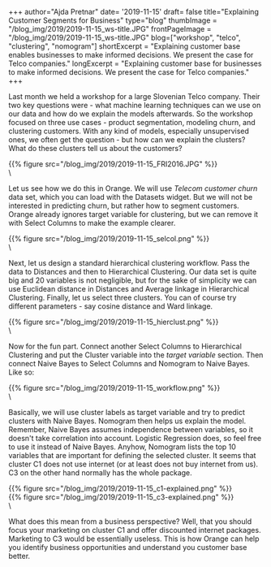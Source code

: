 
+++
author="Ajda Pretnar"
date= '2019-11-15'
draft= false
title="Explaining Customer Segments for Business"
type="blog"
thumbImage = "/blog_img/2019/2019-11-15_ws-title.JPG"
frontPageImage = "/blog_img/2019/2019-11-15_ws-title.JPG"
blog=["workshop", "telco", "clustering", "nomogram"]
shortExcerpt = "Explaining customer base enables businesses to make informed decisions. We present the case for Telco companies."
longExcerpt = "Explaining customer base for businesses to make informed decisions. We present the case for Telco companies."
+++

Last month we held a workshop for a large Slovenian Telco company. Their two key questions were - what machine learning techniques can we use on our data and how do we explain the models afterwards. So the workshop focused on three use cases - product segmentation, modeling churn, and clustering customers. With any kind of models, especially unsupervised ones, we often get the question - but how can we explain the clusters? What do these clusters tell us about the customers?

{{% figure src="/blog_img/2019/2019-11-15_FRI2016.JPG" %}}
\
\

Let us see how we do this in Orange. We will use *Telecom customer churn* data set, which you can load with the Datasets widget. But we will not be interested in predicting churn, but rather how to segment customers. Orange already ignores target variable for clustering, but we can remove it with Select Columns to make the example clearer.

{{% figure src="/blog_img/2019/2019-11-15_selcol.png" %}}
\
\

Next, let us design a standard hierarchical clustering workflow. Pass the data to Distances and then to Hierarchical Clustering. Our data set is quite big and 20 variables is not negligible, but for the sake of simplicity we can use Euclidean distance in Distances and Average linkage in Hierarchical Clustering. Finally, let us select three clusters. You can of course try different parameters - say cosine distance and Ward linkage.

{{% figure src="/blog_img/2019/2019-11-15_hierclust.png" %}}
\
\

Now for the fun part. Connect another Select Columns to Hierarchical Clustering and put the Cluster variable into the *target variable* section. Then connect Naive Bayes to Select Columns and Nomogram to Naive Bayes. Like so:

{{% figure src="/blog_img/2019/2019-11-15_workflow.png" %}}
\
\

Basically, we will use cluster labels as target variable and try to predict clusters with Naive Bayes. Nomogram then helps us explain the model. Remember, Naive Bayes assumes independence between variables, so it doesn't take correlation into account. Logistic Regression does, so feel free to use it instead of Naive Bayes. Anyhow, Nomogram lists the top 10 variables that are important for defining the selected cluster. It seems that cluster C1 does not use internet (or at least does not buy internet from us). C3 on the other hand normally has the whole package.

{{% figure src="/blog_img/2019/2019-11-15_c1-explained.png" %}}
\
{{% figure src="/blog_img/2019/2019-11-15_c3-explained.png" %}}
\
\

What does this mean from a business perspective? Well, that you should focus your marketing on cluster C1 and offer discounted internet packages. Marketing to C3 would be essentially useless. This is how Orange can help you identify business opportunities and understand you customer base better.

